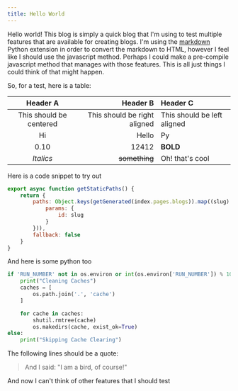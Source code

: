 ```yaml
---
title: Hello World
---
```


Hello world! This blog is simply a quick blog that I'm using to test multiple features that are available for creating blogs. I'm using the [markdown](https://pypi.org/project/Markdown/) Python extension in order to convert the markdown to HTML, however I feel like I should use the javascript method. Perhaps I could make a pre-compile javascript method that manages with those features. This is all just things I could think of that might happen.

So, for a test, here is a table:

| Header A | Header B | Header C |
| :--: | --: | :-- |
| This should be centered | This should be right aligned | This should be left aligned |
| Hi | Hello | Py |
| 0.10 | 12412 | **BOLD** |
| *Italics* | ~~something~~ | Oh! that's cool |

Here is a code snippet to try out

```javascript
export async function getStaticPaths() {
    return {
        paths: Object.keys(getGenerated(index.pages.blogs)).map((slug) => ({
            params: {
                id: slug
            }
        })),
        fallback: false
    }
}
```

And here is some python too

```python
if 'RUN_NUMBER' not in os.environ or int(os.environ['RUN_NUMBER']) % 100 == 0:
    print("Cleaning Caches")
    caches = [
        os.path.join('.', 'cache')
    ]

    for cache in caches:
        shutil.rmtree(cache)
        os.makedirs(cache, exist_ok=True)
else:
    print("Skipping Cache Clearing")
```

The following lines should be a quote:

> And I said: "I am a bird, of course!"

And now I can't think of other features that I should test
